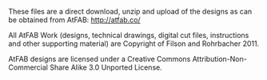 These files are a direct download, unzip and upload of the designs as can be obtained from AtFAB: http://atfab.co/

All AtFAB Work (designs, technical drawings, digital cut files, instructions and other supporting material) are Copyright of Filson and Rohrbacher 2011.

AtFAB designs are licensed under a Creative Commons Attribution-Non-Commercial Share Alike 3.0 Unported License. 
